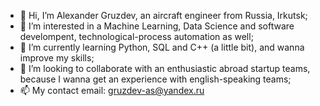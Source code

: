 - 👋 Hi, I’m Alexander Gruzdev, an aircraft engineer from Russia, Irkutsk;
- 👀 I’m interested in a Machine Learning, Data Science and software develompent, technological-process automation as well;
- 🌱 I’m currently learning Python, SQL and C++ (a little bit), and wanna improve my skills; 
- 💞️ I’m looking to collaborate with an enthusiastic abroad startup teams, because I wanna get an experience with english-speaking teams;
- 📫 My contact email: gruzdev-as@yandex.ru
